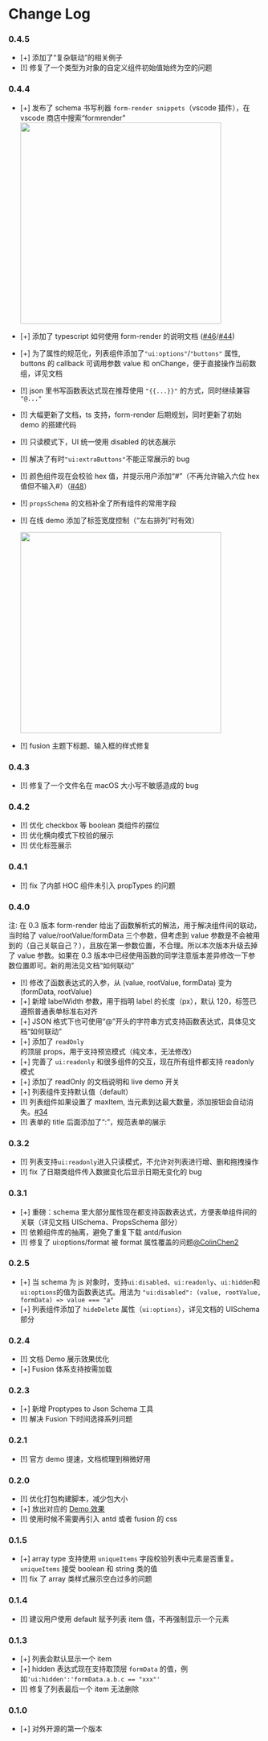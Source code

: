 # Change Log

### 0.4.5

- [+] 添加了“复杂联动”的相关例子
- [!] 修复了一个类型为对象的自定义组件初始值始终为空的问题

### 0.4.4

- [+] 发布了 schema 书写利器 `form-render snippets`（vscode 插件），在 vscode 商店中搜索“formrender”
  <img src="https://img.alicdn.com/tfs/TB1VIfBqWL7gK0jSZFBXXXZZpXa-1976-1464.png" width="400" />
- [+] 添加了 typescript 如何使用 form-render 的说明文档 ([#46](https://github.com/alibaba/form-render/issues/46)/[#44](https://github.com/alibaba/form-render/issues/44))
- [+] 为了属性的规范化，列表组件添加了`"ui:options"`/`"buttons"` 属性, buttons 的 callback 可调用参数 value 和 onChange，便于直接操作当前数组，详见文档
- [!] json 里书写函数表达式现在推荐使用 `"{{...}}"` 的方式，同时继续兼容 `"@..."`
- [!] 大幅更新了文档，ts 支持，form-render 后期规划，同时更新了初始 demo 的搭建代码
- [!] 只读模式下，UI 统一使用 disabled 的状态展示
- [!] 解决了有时`"ui:extraButtons"`不能正常展示的 bug
- [!] 颜色组件现在会校验 hex 值，并提示用户添加“#”（不再允许输入六位 hex 值但不输入#）（[#48](https://github.com/alibaba/form-render/issues/48)）
- [!] `propsSchema` 的文档补全了所有组件的常用字段
- [!] 在线 demo 添加了标签宽度控制（“左右排列”时有效）

  <img src="https://img.alicdn.com/tfs/TB1h1ZGrQT2gK0jSZFkXXcIQFXa-816-476.jpg" width="400" />

- [!] fusion 主题下标题、输入框的样式修复

### 0.4.3

- [!] 修复了一个文件名在 macOS 大小写不敏感造成的 bug

### 0.4.2

- [!] 优化 checkbox 等 boolean 类组件的摆位
- [!] 优化横向模式下校验的展示
- [!] 优化标签展示

### 0.4.1

- [!] fix 了内部 HOC 组件未引入 propTypes 的问题

### 0.4.0

注: 在 0.3 版本 form-render 给出了函数解析式的解法，用于解决组件间的联动，当时给了 value/rootValue/formData 三个参数，但考虑到 value 参数是不会被用到的（自己关联自己？），且放在第一参数位置，不合理。所以本次版本升级去掉了 value 参数。如果在 0.3 版本中已经使用函数的同学注意版本差异修改一下参数位置即可。新的用法见文档“如何联动”

- [!] 修改了函数表达式的入参，从 (value, rootValue, formData) 变为 (formData, rootValue)
- [+] 新增 labelWidth 参数，用于指明 label 的长度（px），默认 120，标签已遵照普通表单标准右对齐
- [+] JSON 格式下也可使用“@”开头的字符串方式支持函数表达式，具体见文档“如何联动”
- [+] 添加了 `readOnly` 的顶层 props，用于支持预览模式（纯文本，无法修改）
- [+] 完善了 `ui:readonly` 和很多组件的交互，现在所有组件都支持 readonly 模式
- [+] 添加了 readOnly 的文档说明和 live demo 开关
- [+] 列表组件支持默认值（default）
- [!] 列表组件如果设置了 maxItem, 当元素到达最大数量，添加按钮会自动消失。[#34](https://github.com/alibaba/form-render/issues/34)
- [!] 表单的 title 后面添加了“:”，规范表单的展示

### 0.3.2

- [!] 列表支持`ui:readonly`进入只读模式，不允许对列表进行增、删和拖拽操作
- [!] fix 了日期类组件传入数据变化后显示日期无变化的 bug

### 0.3.1

- [+] 重磅：schema 里大部分属性现在都支持函数表达式，方便表单组件间的关联（详见文档 UISchema、PropsSchema 部分）
- [!] 依赖组件库的抽离，避免了重复下载 antd/fusion
- [!] 修复了 ui:options/format 被 format 属性覆盖的问题[@ColinChen2](https://github.com/ColinChen2)

### 0.2.5

- [+] 当 schema 为 js 对象时，支持`ui:disabled`、`ui:readonly`、`ui:hidden`和`ui:options`的值为函数表达式。用法为 `"ui:disabled": (value, rootValue, formData) => value === "a"`
- [+] 列表组件添加了 `hideDelete` 属性（`ui:options`），详见文档的 UISchema 部分

### 0.2.4

- [!] 文档 Demo 展示效果优化
- [+] Fusion 体系支持按需加载

### 0.2.3

- [+] 新增 Proptypes to Json Schema 工具
- [!] 解决 Fusion 下时间选择系列问题

### 0.2.1

- [!] 官方 demo 提速，文档梳理到稍微好用

### 0.2.0

- [!] 优化打包构建脚本，减少包大小
- [+] 放出对应的 [Demo 效果](https://alibaba.github.io/form-render/docs/demo/index.html)
- [!] 使用时候不需要再引入 antd 或者 fusion 的 css

### 0.1.5

- [+] array type 支持使用 `uniqueItems` 字段校验列表中元素是否重复。`uniqueItems` 接受 boolean 和 string 类的值
- [!] fix 了 array 类样式展示空白过多的问题

### 0.1.4

- [!] 建议用户使用 default 赋予列表 item 值，不再强制显示一个元素

### 0.1.3

- [+] 列表会默认显示一个 item
- [+] hidden 表达式现在支持取顶层 `formData` 的值，例如`'ui:hidden':'formData.a.b.c == "xxx"'`
- [!] 修复了列表最后一个 item 无法删除

### 0.1.0

- [+] 对外开源的第一个版本
